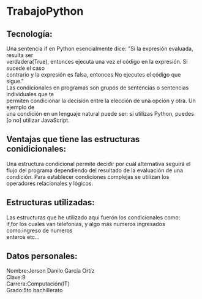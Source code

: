 # TrabajoPython
## Tecnología:

  Una sentencia if en Python esencialmente dice: "Si la expresión evaluada, resulta ser <br>verdadera(True), entonces ejecuta una vez el código en la expresión. Si sucede el caso <br>contrario y la expresión es falsa, entonces No ejecutes el código que sigue."<br>
  Las condicionales en programas son grupos de sentencias o sentencias individuales que te <br>permiten condicionar la decisión entre la elección de una opción y otra. Un ejemplo de <br>una condición en un lenguaje natural puede ser: si utilizas Python, puedes [o no] utilizar JavaScript.<br>

  ## Ventajas que tiene las estructuras conidicionales:

  Una estructura condicional permite decidir por cuál alternativa seguirá el flujo del programa dependiendo del resultado de la evaluación de una condición. Para establecer condiciones complejas se utilizan los operadores relacionales y lógicos.
  ## Estructuras utilizadas:

  Las estructuras que he utilizado aqui fuerón los condicionales como:<br>
  if,for los cuales van telefonias, y algo más numeros ingresados como:ingreso de numeros <br>enteros etc...<br>
  
  ## Datos personales:
   Nombre:Jerson Danilo García Ortíz<br>
   Clave:9<br>
   Carrera:Computación(IT)<br>
   Grado:5to bachillerato<br>